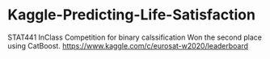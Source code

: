 # Kaggle-Predicting-Life-Satisfaction
STAT441 InClass Competition for binary calssification
Won the second place using CatBoost.
https://www.kaggle.com/c/eurosat-w2020/leaderboard


